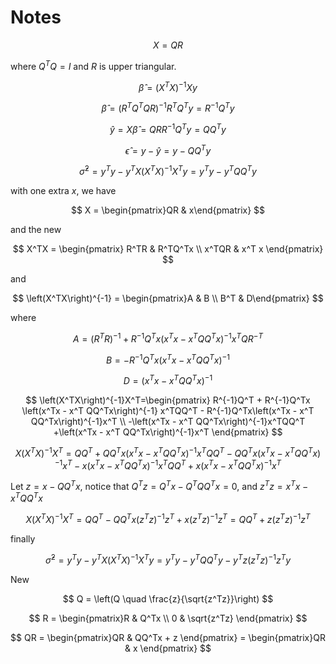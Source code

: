 # Notes

$$
X=QR
$$

where $Q^TQ=I$ and $R$ is upper triangular.

$$
\hat{\beta} = \left(X^TX\right)^{-1}Xy
$$

$$
\hat{\beta} = \left(R^TQ^TQR\right)^{-1}R^TQ^Ty = R^{-1}Q^Ty
$$

$$
\hat{y} = X\hat{\beta} = QRR^{-1}Q^Ty= QQ^Ty
$$

$$
\hat{\epsilon}=y-\hat{y} = y - QQ^Ty
$$

$$
\hat{\sigma}^2 = y^Ty - y^TX\left(X^TX\right)^{-1}X^Ty = y^Ty - y^TQQ^Ty
$$

with one extra $x$, we have

$$
X = \begin{pmatrix}QR & x\end{pmatrix}
$$

and the new

$$
X^TX = \begin{pmatrix}
R^TR & R^TQ^Tx \\
x^TQR & x^T x
\end{pmatrix}
$$

and

$$
\left(X^TX\right)^{-1} = \begin{pmatrix}A & B \\
B^T & D\end{pmatrix}
$$

where

$$
A =\left(R^TR\right)^{-1} + R^{-1}Q^Tx\left(x^Tx - x^T QQ^Tx\right)^{-1}x^TQR^{-T}
$$

$$
B = - R^{-1}Q^Tx\left(x^Tx - x^T QQ^Tx\right)^{-1}
$$

$$
D = \left(x^Tx - x^T QQ^Tx\right)^{-1}
$$

$$
\left(X^TX\right)^{-1}X^T=\begin{pmatrix}
R^{-1}Q^T + R^{-1}Q^Tx \left(x^Tx - x^T QQ^Tx\right)^{-1} x^TQQ^T - R^{-1}Q^Tx\left(x^Tx - x^T QQ^Tx\right)^{-1}x^T \\
-\left(x^Tx - x^T QQ^Tx\right)^{-1}x^TQQ^T +\left(x^Tx - x^T QQ^Tx\right)^{-1}x^T
\end{pmatrix}
$$

$$
X\left(X^TX\right)^{-1}X^T= QQ^T + QQ^Tx \left(x^Tx - x^T QQ^Tx\right)^{-1} x^TQQ^T - QQ^Tx\left(x^Tx - x^T QQ^Tx\right)^{-1}x^T -x\left(x^Tx - x^T QQ^Tx\right)^{-1}x^TQQ^T + x\left(x^Tx - x^T QQ^Tx\right)^{-1}x^T
$$

Let $z=x-QQ^Tx$, notice that $Q^Tz = Q^Tx - Q^TQQ^Tx = 0$, and $z^Tz=x^Tx - x^TQQ^Tx$

$$
X\left(X^TX\right)^{-1}X^T=QQ^T-QQ^Tx\left(z^Tz\right)^{-1}z^T+x\left(z^Tz\right)^{-1}z^T=QQ^T+z\left(z^Tz\right)^{-1}z^T
$$

finally

$$
\hat{\sigma}^2 = y^Ty - y^TX\left(X^TX\right)^{-1}X^Ty = y^Ty - y^TQQ^Ty - y^Tz\left(z^Tz\right)^{-1}z^Ty
$$

New

$$
Q = \left(Q \quad \frac{z}{\sqrt{z^Tz}}\right)
$$

$$
R = \begin{pmatrix}R & Q^Tx \\
0 & \sqrt{z^Tz}
\end{pmatrix}
$$

$$
QR = \begin{pmatrix}QR & QQ^Tx + z \end{pmatrix} = \begin{pmatrix}QR & x \end{pmatrix}
$$
